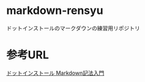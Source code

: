 # markdown-rensyu
ドットインストールのマークダウンの練習用リポジトリ

# 参考URL
[ドットインストール Markdown記法入門](http://dotinstall.com/lessons/basic_markdown)
